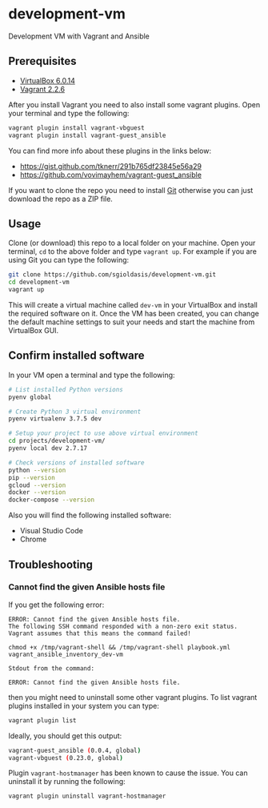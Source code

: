 # development-vm

Development VM with Vagrant and Ansible

## Prerequisites

- [VirtualBox 6.0.14](https://www.virtualbox.org/wiki/Download_Old_Builds_6_0)
- [Vagrant 2.2.6](https://www.vagrantup.com/downloads.html)

After you install Vagrant you need to also install some vagrant plugins. Open your terminal and type the following:

```bash
vagrant plugin install vagrant-vbguest
vagrant plugin install vagrant-guest_ansible
```

You can find more info about these plugins in the links below:

- <https://gist.github.com/tknerr/291b765df23845e56a29>
- <https://github.com/vovimayhem/vagrant-guest_ansible>

If you want to clone the repo you need to install [Git](https://git-scm.com/downloads) otherwise you can just download the repo as a ZIP file.

## Usage

Clone (or download) this repo to a local folder on your machine. Open your terminal, `cd` to the above folder and type `vagrant up`. For example if you are using Git you can type the following:

```bash
git clone https://github.com/sgioldasis/development-vm.git
cd development-vm
vagrant up
```

This will create a virtual machine called `dev-vm` in your VirtualBox and install the required software on it. Once the VM has been created, you can change the default machine settings to suit your needs and start the machine from VirtualBox GUI.

## Confirm installed software

In your VM open a terminal and type the following:

```bash
# List installed Python versions
pyenv global

# Create Python 3 virtual environment
pyenv virtualenv 3.7.5 dev

# Setup your project to use above virtual environment
cd projects/development-vm/
pyenv local dev 2.7.17

# Check versions of installed software
python --version
pip --version
gcloud --version
docker --version
docker-compose --version
```

Also you will find the following installed software:

- Visual Studio Code
- Chrome

## Troubleshooting

### Cannot find the given Ansible hosts file

If you get the following error:

```text
ERROR: Cannot find the given Ansible hosts file.
The following SSH command responded with a non-zero exit status.
Vagrant assumes that this means the command failed!

chmod +x /tmp/vagrant-shell && /tmp/vagrant-shell playbook.yml vagrant_ansible_inventory_dev-vm

Stdout from the command:

ERROR: Cannot find the given Ansible hosts file.
```

then you might need to uninstall some other vagrant plugins. To list vagrant plugins installed in your system you can type:

```bash
vagrant plugin list
```

Ideally, you should get this output:

```bash
vagrant-guest_ansible (0.0.4, global)
vagrant-vbguest (0.23.0, global)
```

Plugin `vagrant-hostmanager` has been known to cause the issue. You can uninstall it by running the following:

```bash
vagrant plugin uninstall vagrant-hostmanager
```
